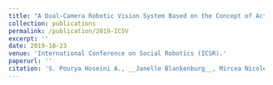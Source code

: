 ```yaml
---
title: "A Dual-Camera Robotic Vision System Based on the Concept of Active Perception"
collection: publications
permalink: /publication/2019-ICSV
excerpt: ''
date: 2019-10-23
venue: 'International Conference on Social Robotics (ICSR).'
paperurl: ''
citation: 'S. Pourya Hoseini A., __Janelle Blankenburg__, Mircea Nicolescu, Monica Nicolescu, and David Feil-Seifer. "A Dual-Camera Robotic Vision System Based on the Concept of Active Perception." In International Symposium on Visual Computing (ISVC), Lake Tahoe, USA, Oct 2019.'
---
```


